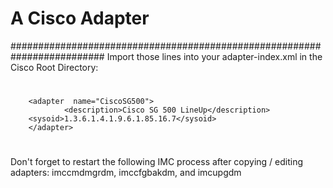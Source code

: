 
# A Cisco Adapter                                                       #
#########################################################################
Import those lines into your adapter-index.xml in the Cisco Root Directory:
#

        <adapter  name="CiscoSG500">
                <description>Cisco SG 500 LineUp</description>
		<sysoid>1.3.6.1.4.1.9.6.1.85.16.7</sysoid>
        </adapter>
        
#	
Don't forget to restart the following IMC process after copying / editing adapters:
imccmdmgrdm, imccfgbakdm, and imcupgdm 
